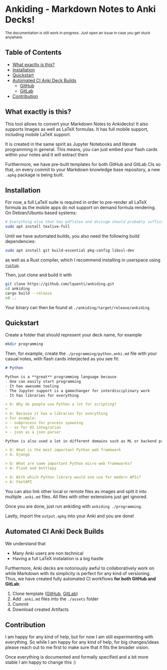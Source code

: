 # Ankiding - Markdown Notes to Anki Decks!

<sub>The documentation is still work in progress. Just open an issue in case you get stuck anywhere.</sub>

## Table of Contents

- [What exactly is this?](#what-exactly-is-this)
- [Installation](#installation)
- [Quickstart](#quickstart)
- [Automated CI Anki Deck Builds](#automated-ci-anki-deck-builds)
  - [GitHub](#github)
  - [GitLab](#gitlab)
- [Contribution](#contribution)

## What exactly is this?

This tool allows to convert your Markdown Notes to Ankidecks! It also supports Images as well as LaTeX formulas. It has full mobile support, including mobile LaTeX support.

It is created in the same spirit as Jupyter Notebooks and literate programming in general. This means, you can just embed your flash cards within your notes and it will extract them

Furthermore, we have pre-built templates for both GitHub and GitLab CIs so that, on every commit to your Markdown knowledge base repository, a new `.apkg` package is being built. 

## Installation

For now, a full LaTeX suite is required in order to pre-render all LaTeX formula as the mobile apps do not support on demand formula rendering. On Debian/Ubuntu based systems:

```bash
# Everything else that has pdflatex and dvisvgm should probably suffice
sudo apt install texlive-full
```

Until we have automated builds, you also need the following build dependencies:
```bash
sudo apt install git build-essential pkg-config libssl-dev 
```
as well as a Rust compiler, which I recommend installing in userspace using [`rustup`](https://rustup.rs/).

Then, just clone and build it with
```bash
git clone https://github.com/lquenti/ankiding.git
cd ankiding
cargo build --release
cd ..
```

Your binary can then be found at `./ankiding/target/release/ankiding`.

## Quickstart

Create a folder that should represent your deck name, for example
```bash
mkdir programming
```

Then, for example, create the `./programming/python.anki.md` file with your casual notes, with flash cards interjected as you see fit:

```markdown
# Python

Python is a **great** programming language because
- One can easily start programming
- It has awesome tooling
- The Jupyter support is a gamechanger for interdisciplinary work
- It has libraries for everything

> Q: Why do people use Python a lot for scripting?
>
> A: Because it has a libraries for everything
> For example:
> - subprocess for process spawning
> - os for OS integration
> - json as a json parser

Python is also used a lot in different domains such as ML or backend programming

> Q: What is the most important Python web framework
> A: Django

> Q: What are some important Python micro web frameworks?
> A: Flask and bottlepy

> Q: With which Python library would one use for modern APIs?
> A: FastAPI
```

You can also link other local or remote files as images and split it into multiple `.anki.md` files. All files with other extensions just get ignored.

Once you are done, just run ankiding with `ankiding ./programming`.

Lastly, import the `output.apkg` into your Anki and you are done!

## Automated CI Anki Deck Builds

We understand that
- Many Anki users are non technical
- Having a full LaTeX instalation is a big hastle

Furthermore, Anki decks are notoriously awful to collaboratively work on while Markdown with its simplicity is perfect for any kind of versioning. Thus, we have created fully automated CI workflows **for both GitHub and GitLab**:

1. Clone template ([GitHub](https://github.com/lquenti/ankiding-ci-github), [GitLab](https://gitlab.gwdg.de/lars.quentin/ankiding-ci-gitlab))
2. Add `.anki.md` files into the `./assets` folder
3. Commit
4. Download created Artifacts

## Contribution

I am happy for any kind of help, but for now I am still experimenting with everything. So while I am happy for any kind of help, for big changes/ideas please reach out to me first to make sure that it fits the broader vision.

Once everything is documented and formally specified and a bit more stable I am happy to change this :)
